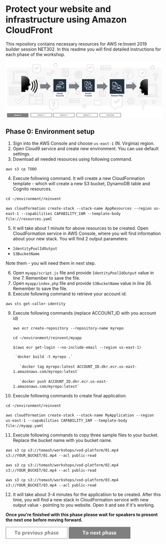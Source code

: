 Protect your website and infrastructure using Amazon CloudFront
=========================================

This repository contains necessary resources for AWS re:Invent 2019 builder session NET302. In this readme you will find detailed instructions for each phase of the workshop.

<img src="../../img/flow0.png" />


Phase 0: Environment setup
-----

1. Sign into the AWS Console and choose `us-east-1` (N. Virginia) region.
2. Open Cloud9 service and create new environment. You can use default settings.
3. Download all needed resources using following command.

`aws s3 cp TODO`

4. Execute following command. It will create a new CloudFormation template - which will create a new S3 bucket, DynamoDB table and Cognito resources.

`cd ~/environment/reinvent`

`aws cloudformation create-stack --stack-name AppResources --region us-east-1 --capabilities CAPABILITY_IAM --template-body file://resources.yaml`

5. It will take about 1 minute for above resources to be created. Open CloudFormation service in AWS Console, where you will find information about your new stack. You will find 2 output parameters:
* `IdentityPoolIdOutput`
* `S3BucketName`

Note them - you will need them in next step.

6. Open `myapp/script.js` file and provide `IdentityPoolIdOutput` value in line 7. Remember to save the file.
7. Open `myapp/index.php` file and provide  `S3BucketName` value in line 26. Remember to save the file.
8. Execute following command to retrieve your account id:

`aws sts get-caller-identity`


9. Execute following commands (replace ACCOUNT_ID with you account id)

    `aws ecr create-repository --repository-name myrepo`

    `cd ~/environment/reinvent/myapp`

      `$(aws ecr get-login --no-include-email --region us-east-1)`

        `docker build -t myrepo .`

          `docker tag myrepo:latest ACCOUNT_ID.dkr.ecr.us-east-1.amazonaws.com/myrepo:latest`

          `docker push ACCOUNT_ID.dkr.ecr.us-east-1.amazonaws.com/myrepo:latest`



10. Execute following commands to create final application.

`cd ~/environment/reinvent`

`aws cloudformation create-stack --stack-name MyApplication --region us-east-1 --capabilities CAPABILITY_IAM --template-body file://myapp.yaml`



11. Execute following commands to copy three sample files to your bucket. Replace the bucket name with you bucket name.

`aws s3 cp s3://tomash/workshops/vod-platform/01.mp4 s3://YOUR_BUCKET/01.mp4 --acl public-read`

`aws s3 cp s3://tomash/workshops/vod-platform/02.mp4 s3://YOUR_BUCKET/02.mp4 --acl public-read`

`aws s3 cp s3://tomash/workshops/vod-platform/03.mp4 s3://YOUR_BUCKET/03.mp4 --acl public-read`



12. It will take about 3-4 minutes for the applicatiion to be created. After this time, you will find a new stack in CloudFormation service with new output value - pointing to you website. Open it and see if it's working.


**Once you're finished with this phase please wait for speakers to present the next one before moving forward.**

<a href="../../README.md"><img src="../../img/button-previous.png" width="200"></a>
<a href="../phase1"><img src="../../img/button-next.png" width="200"></a>
